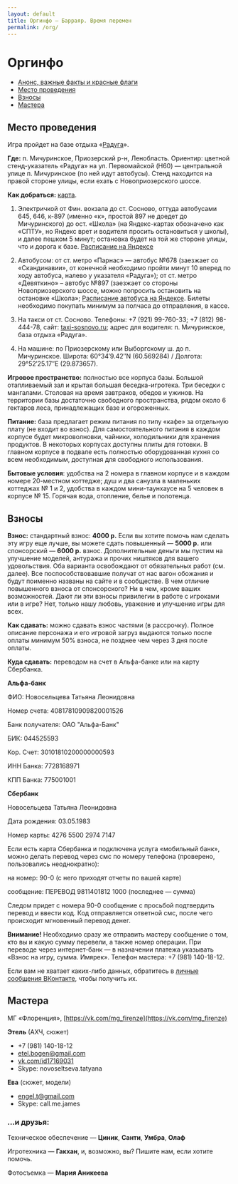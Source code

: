 ```yaml
---
layout: default
title: Оргинфо — Барраяр. Время перемен
permalink: /org/
---
```


# Оргинфо

- [Анонс, важные факты и красные флаги](/)
- [Место проведения](/org#section-1)
- [Взносы](/org#section-2)
- [Мастера](/org#section-3)

## Место проведения

Игра пройдет на базе отдыха «[Радуга](http://radugabaza.ru)».

__Где:__ п. Мичуринское, Приозерский р-н, Ленобласть. Ориентир: цветной стенд-указатель «Радуга» на ул. Первомайской (H60) — центральной улице п. Мичуринское (по ней идут автобусы). Стенд находится на правой стороне улицы, если ехать с Новоприозерского шоссе. 

__Как добраться:__ [карта](http://maps.yandex.ru/?um=S9ZGVeSWJ_cDvRnm-V9VhGZInW8YdpS_&l=sat%2Csat).

1. Электричкой от Фин. вокзала до ст. Сосново, оттуда автобусами 645, 646, к-897 (именно «к», простой 897 не доедет до Мичуринского)  до ост. «Школа» (на Яндекс-картах обозначено как «СПТУ», но Яндекс врет и водителя просить остановиться у школы), и далее пешком 5 минут; остановка будет на той же стороне улицы, что и дорога к базе. [Расписание на Яндексе](https://rasp.yandex.ru/search/suburban/?fromName=Санкт-Петербург&fromId=&toName=Сосново&toId=&when=на+все+дни)

2. Автобусом: от ст. метро «Парнас» — автобус №678 (заезжает со «Скандинавии», от конечной необходимо пройти минут 10 вперед по ходу автобуса, налево у указателя «Радуга»); от  ст. метро «Девяткино» – автобус №897 (заезжает со стороны Новоприозерского шоссе, можно попросить остановить на остановке «Школа»; [Расписание автобуса на Яндексе](https://rasp.yandex.ru/search/bus/?fromName=Санкт-Петербург&fromId=&toName=Мичуринское&toId=s9652655&when=на+все+дни). Билеты необходимо покупать минимум за полчаса до отправления, в кассе.

3. На такси от ст. Сосново. Телефоны: +7 (921) 99-760-33; +7 (812) 98-444-78, сайт: [taxi-sosnovo.ru](http://taxi-sosnovo.ru); адрес для водителя: п. Мичуринское, база отдыха «Радуга».

4. На машине: по Приозерскому или Выборгскому ш. до п. Мичуринское. Широта: 60°34&#8242;9.42&#8243;N (60.569284) / Долгота: 29°52&#8242;25.17&#8243;E (29.873657).

__Игровое пространство:__ полностью все корпуса базы. Большой отапливаемый зал и крытая большая беседка-игротека. Три беседки с мангалами. Столовая на время завтраков, обедов и ужинов. На территории базы достаточно свободного пространства, рядом около 6 гектаров леса, принадлежащих базе и огороженных.

__Питание:__ база предлагает режим питания по типу «кафе» за отдельную плату (не входит во взнос). Для самостоятельного питания в каждом корпусе будет микроволновки, чайники, холодильники для хранения продуктов. В некоторых корпусах доступны плиты для готовки. В главном корпусе в подвале есть полностью оборудованная кухня со всем необходимым, доступная для свободного использования. 

__Бытовые условия__: удобства на 2 номера в главном корпусе и в каждом номере 20-местном коттедже; душ и два санузла в маленьких коттеджах № 1 и 2, удобства в каждом мини-таунхаусе на 5 человек в корпусе № 15. Горячая вода, отопление, белье и полотенца.

## Взносы

__Взнос:__ стандартный взнос: __4000 р.__ Если вы хотите помочь нам сделать эту игру еще лучше, вы можете сдать повышенный — __5000 р.__ или спонсорский — __6000 р.__ взнос. Дополнительные деньги мы пустим на улучшение моделей, антуража и прочих ништяков для вашего удовольствия. Оба варианта освобождают от обязательных работ (см. далее). Все поспособствовавшие получат от нас вагон обожания и будут поименно названы на сайте и в сообществе. В чем отличие повышенного взноса от спонсорского? Ни в чем, кроме ваших возможностей. Дают ли эти взносы привилегии в работе с игроками или в игре? Нет, только нашу любовь, уважение и улучшение игры для всех.

__Как сдавать:__ можно сдавать взнос частями (в рассрочку). Полное описание персонажа и его игровой загруз выдаются только после оплаты минимум 50% взноса, не позднее чем через 3 дня после оплаты.

__Куда сдавать:__ переводом на счет в Альфа-банке или на карту Сбербанка.

__Альфа-банк__

ФИО: Новосельцева Татьяна Леонидовна

Номер счета: 40817810909820001526 

Банк получателя: ОАО "Альфа-Банк"

БИК: 044525593

Кор. Счет: 30101810200000000593

ИНН Банка: 7728168971

КПП Банка: 775001001

__Сбербанк__

Новосельцева Татьяна Леонидовна

Дата рождения: 03.05.1983

Номер карты: 4276 5500 2974 7147

Если есть карта Сбербанка и подключена услуга «мобильный банк», можно делать перевод через смс по номеру телефона (проверено, пользовались неоднократно):

на номер: 90-0 (с него приходят отчеты по вашей карте)

сообщение: ПЕРЕВОД 9811401812 1000 (последнее — сумма)

Следом придет с номера 90-0 сообщение с просьбой подтвердить перевод и ввести код. Код отправляется ответной смс, после чего происходит мгновенный перевод денег.

__Внимание!__ Необходимо сразу же отправить мастеру сообщение о том, кто вы и какую сумму перевели, а также номер операции. При переводе через интернет-банк — в назначении платежа указывать «Взнос на игру, сумма. Имярек». Телефон мастера: +7 (981) 140-18-12.

Если вам не хватает каких-либо данных, обратитесь в [личные сообщения ВКонтакте](https://vk.com/mg_firenze), чтобы получить их.

## Мастера

МГ «Флоренция», [https://vk.com/mg_firenze](https://vk.com/mg_firenze)

__Этель__ (АХЧ, сюжет)

- +7 (981) 140-18-12
- etel.bogen@gmail.com
- [vk.com/id17169031](http://vk.com/id17169031)
- Skype: novoseltseva.tatyana

__Ева__ (сюжет, модели)

- engel.t@gmail.com
- Skype: call.me.james

### ...и друзья:

Техническое обеспечение — __Циник__, __Санти__, __Умбра__, __Олаф__

Игротехника — __Гакхан__, и, возможно, вы? Пишите нам, если хотите помочь.

Фотосъемка — __Мария Аникеева__
